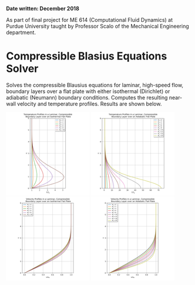 **Date written: December 2018**

As part of final project for ME 614 (Computational Fluid Dynamics) at Purdue University taught by Professor Scalo of the Mechanical Engineering department. 

# Compressible Blasius Equations Solver

Solves the compressible Blausius equations for laminar, high-speed flow, boundary layers over a flat plate with either isothermal (Dirichlet) or adiabatic (Neumann) boundary conditions. Computes the resulting near-wall velocity and temperature profiles. Results are shown below.

<img src="https://raw.githubusercontent.com/jbrillon/compressible-Blasius-solver/master/Figures/temperature_profile_Dirichlet.png" width="45%"></img>
<img src="https://raw.githubusercontent.com/jbrillon/compressible-Blasius-solver/master/Figures/temperature_profile_Neumann.png" width="45%"></img>
<img src="https://raw.githubusercontent.com/jbrillon/compressible-Blasius-solver/master/Figures/velocity_profile_Dirichlet.png" width="45%"></img>
<img src="https://raw.githubusercontent.com/jbrillon/compressible-Blasius-solver/master/Figures/velocity_profile_Neumann.png" width="45%"></img>